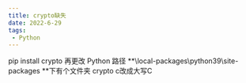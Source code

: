 ```yaml
---
title: crypto缺失
date: 2022-6-29
tags:
 - Python
---
```




pip install crypto
再更改 Python 路径	**\local-packages\python39\site-packages **下有个文件夹 crypto c改成大写C
